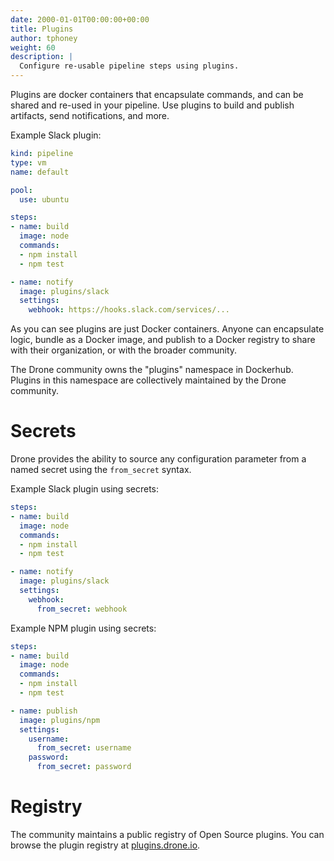 ```yaml
---
date: 2000-01-01T00:00:00+00:00
title: Plugins
author: tphoney
weight: 60
description: |
  Configure re-usable pipeline steps using plugins.
---
```


Plugins are docker containers that encapsulate commands, and can be shared and re-used in your pipeline. Use plugins to build and publish artifacts, send notifications, and more.

Example Slack plugin:

```yaml {linenos=table, hl_lines=["12-15"]}
kind: pipeline
type: vm
name: default

pool:
  use: ubuntu

steps:
- name: build
  image: node
  commands:
  - npm install
  - npm test

- name: notify
  image: plugins/slack
  settings:
    webhook: https://hooks.slack.com/services/...
```

As you can see plugins are just Docker containers. Anyone can encapsulate logic, bundle as a Docker image, and publish to a Docker registry to share with their organization, or with the broader community.

<div class="alert alert-info">
The Drone community owns the "plugins" namespace in Dockerhub. Plugins in this namespace are collectively maintained by the Drone community.
</div>

# Secrets

Drone provides the ability to source any configuration parameter from a named secret using the `from_secret` syntax.

Example Slack plugin using secrets:

```yaml {linenos=table, linenostart=5, hl_lines=["11-12"]}
steps:
- name: build
  image: node
  commands:
  - npm install
  - npm test

- name: notify
  image: plugins/slack
  settings:
    webhook:
      from_secret: webhook
```

Example NPM plugin using secrets:

```yaml {linenos=table, linenostart=5, hl_lines=["11-14"]}
steps:
- name: build
  image: node
  commands:
  - npm install
  - npm test

- name: publish
  image: plugins/npm
  settings:
    username:
      from_secret: username
    password:
      from_secret: password
```

# Registry

The community maintains a public registry of Open Source plugins. You can browse the plugin registry at [plugins.drone.io](http://plugins.drone.io).
